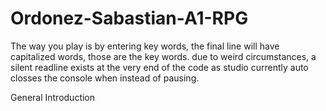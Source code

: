 # Ordonez-Sabastian-A1-RPG
The way you play is by entering key words, the final line will have capitalized words, those are the key words.
due to weird circumstances, a silent readline exists at the very end of the code as studio currently auto closses the console when instead of pausing.


General Introduction
